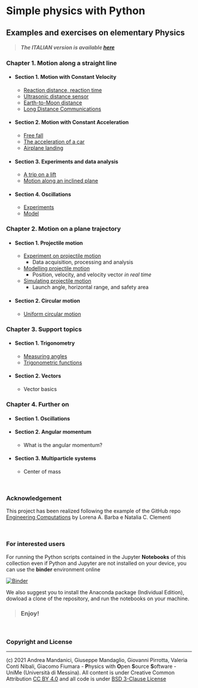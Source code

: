 # Simple physics with Python
    
## Examples and exercises on elementary Physics

> ##### The ITALIAN version is available [here](https://github.com/POSS-UniMe/simple-physics-with-Python-ITA)

### Chapter 1. Motion along a straight line
* #### Section 1. Motion with Constant Velocity
     * [Reaction distance, reaction time](https://nbviewer.org/github/POSS-UniMe/simple-physics-with-Python/blob/main/Chapter01/Section01/1-1-1-ReactionDistance.ipynb)
     * [Ultrasonic distance sensor](https://nbviewer.org/github/POSS-UniMe/simple-physics-with-Python/blob/main/Chapter01/Section01/1-1-2-DistanceSensor.ipynb)
     * [Earth-to-Moon distance](https://nbviewer.org/github/POSS-UniMe/simple-physics-with-Python/blob/main/Chapter01/Section01/1-1-3-EarthToMoonDistance.ipynb)
     * [Long Distance Communications](https://nbviewer.org/github/POSS-UniMe/simple-physics-with-Python/blob/main/Chapter01/Section01/1-1-4-LongDistanceCommunications.ipynb)
* #### Section 2. Motion with Constant Acceleration
    * [Free fall](https://nbviewer.org/github/POSS-UniMe/simple-physics-with-Python/blob/main/Chapter01/Section02/1-2-1-FreeFall.ipynb)
    * [The acceleration of a car](https://nbviewer.org/github/POSS-UniMe/simple-physics-with-Python/blob/main/Chapter01/Section02/1-2-2-CarAcceleration.ipynb)
    * [Airplane landing](https://nbviewer.org/github/POSS-UniMe/simple-physics-with-Python/blob/main/Chapter01/Section02/1-2-3-AirplaneLanding.ipynb)
* #### Section 3. Experiments and data analysis
    * [A trip on a lift](https://nbviewer.org/github/POSS-UniMe/simple-physics-with-Python/blob/main/Chapter01/Section03/1-3-1-TripOnALift.ipynb)
    * [Motion along an inclined plane](https://nbviewer.org/github/POSS-UniMe/simple-physics-with-Python/blob/main/Chapter01/Section03/1-3-2-InclinedPlane.ipynb)
* #### Section 4. Oscillations
    * [Experiments](https://nbviewer.org/github/POSS-UniMe/simple-physics-with-Python/blob/main/Chapter01/Section04/1-4-1-OscillationsExp.ipynb)
    * [Model](https://nbviewer.org/github/POSS-UniMe/simple-physics-with-Python/blob/main/Chapter01/Section04/1-4-2-OscillationsModel.ipynb)
### Chapter 2. Motion on a plane trajectory
* #### Section 1. Projectile motion
    * [Experiment on projectile motion](https://nbviewer.org/github/POSS-UniMe/simple-physics-with-Python/blob/main/Chapter02/Section01/2-1-1-ProjectileMotionExperiment.ipynb)
        * Data acquisition, processing and analysis
    * [Modelling projectile motion](https://nbviewer.org/github/POSS-UniMe/simple-physics-with-Python/blob/main/Chapter02/Section01/2-1-2-ProjectileMotionModel.ipynb)
        * Position, velocity, and velocity vector *in real time*
    * [Simulating projectile motion](https://nbviewer.org/github/POSS-UniMe/simple-physics-with-Python/blob/main/Chapter02/Section01/2-1-3-ProjectileMotionSimulation.ipynb)
        * Launch angle, horizontal range, and safety area 
* #### Section 2. Circular motion
    * [Uniform circular motion](https://nbviewer.org/github/POSS-UniMe/simple-physics-with-Python/blob/main/Chapter02/Section02/2-2-1-UniformCircularMotion.ipynb)
### Chapter 3. Support topics
* #### Section 1. Trigonometry
    * [Measuring angles](https://nbviewer.org/github/POSS-UniMe/simple-physics-with-Python/blob/main/Chapter03/Section01/3-1-1-Trigonometry.ipynb)
    * [Trigonometric functions](https://nbviewer.org/github/POSS-UniMe/simple-physics-with-Python/blob/main/Chapter03/Section01/3-1-2-TrigonometricFunctions.ipynb)
* #### Section 2. Vectors
    * Vector basics
### Chapter 4. Further on
* #### Section 1. Oscillations
* #### Section 2. Angular momentum
    * What is the angular momentum?
* #### Section 3. Multiparticle systems
    * Center of mass

&nbsp;

### Acknowledgement
This project has been realized following the example of the GitHub repo [Engineering Computations](https://github.com/engineersCode/EngComp)
by Lorena A. Barba e Natalia C. Clementi

&nbsp;


### For interested users

For running the Python scripts contained in the Jupyter **Notebooks** of this collection even if Python and Jupyter are not installed on your device, you can use the **binder** environment online

[![Binder](https://mybinder.org/badge_logo.svg)](https://mybinder.org/v2/gh/POSS-UniMe/simple-physics-with-Python/HEAD)

We also suggest you to install the Anaconda package (Individual Edition), dowload a clone of the repository, and run the notebooks on your machine. 

> ###      Enjoy!

&nbsp;

### Copyright and License
--------------------------
(c) 2021 Andrea Mandanici, Giuseppe Mandaglio, Giovanni Pirrotta, Valeria Conti Nibali, Giacomo Fiumara - **P**hysics with **O**pen **S**ource **S**oftware - UniMe (Università di Messina). All content is under Creative Common Attribution  <a rel="license" href="https://creativecommons.org/licenses/by/4.0">CC BY 4.0<a/> 
 and all code is under [BSD 3-Clause License](https://opensource.org/licenses/BSD-3-Clause)

